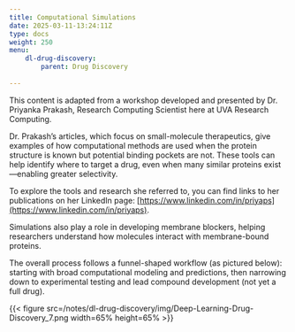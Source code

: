 ```yaml
---
title: Computational Simulations 
date: 2025-03-11-13:24:11Z
type: docs 
weight: 250
menu: 
    dl-drug-discovery:
        parent: Drug Discovery
        
---
```


This content is adapted from a workshop developed and presented by Dr. Priyanka Prakash, Research Computing Scientist here at UVA Research Computing.

Dr. Prakash’s articles, which focus on small-molecule therapeutics, give examples of how computational methods are used when the protein structure is known but potential binding pockets are not. These tools can help identify where to target a drug, even when many similar proteins exist—enabling greater selectivity.

To explore the tools and research she referred to, you can find links to her publications on her LinkedIn page: [https://www.linkedin.com/in/priyaps](https://www.linkedin.com/in/priyaps).

Simulations also play a role in developing membrane blockers, helping researchers understand how molecules interact with membrane-bound proteins.

The overall process follows a funnel-shaped workflow (as pictured below): starting with broad computational modeling and predictions, then narrowing down to experimental testing and lead compound development (not yet a full drug).

{{< figure src=/notes/dl-drug-discovery/img/Deep-Learning-Drug-Discovery_7.png width=65% height=65% >}}